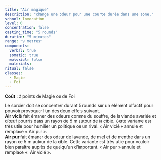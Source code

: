 ```yaml
---
title: "Air magique"
description: "change une odeur pour une courte durée dans une zone."
school: Invocation
level: 0
concentration: false
casting_time: "5 rounds"
duration: "5 minutes"
range: "9 mètres"
components:
  verbal: true
  somatic: true
  material: false
  materials:
ritual: false
classes:
  - Magie
  - Foi
---
```

**Coût** : 2 points de Magie ou de Foi  

Le sorcier doit se concentrer durant 5 rounds sur un élément olfactif pour pouvoir provoquer l’un des deux effets suivant.  
	**Air vicié** fait émaner des odeurs comme du souffre, de la viande avariée et d’œuf pourris dans un rayon de 5 m autour de la cible. Cette variante est très utile pour humilier un politique ou un rival. « Air vicié » annule et remplace « Air pur ».  
	**Air pur** fait émaner des odeur de lavande, de miel et de menthe dans un rayon de 5 m autour de la cible. Cette variante est très utile pour vouloir bien paraître auprès de quelqu’un d’important. « Air pur » annule et remplace «  Air vicié ».  
